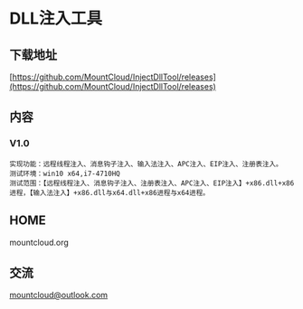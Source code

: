 # DLL注入工具

## 下载地址
[https://github.com/MountCloud/InjectDllTool/releases](https://github.com/MountCloud/InjectDllTool/releases)

## 内容

### V1.0
```
实现功能：远程线程注入、消息钩子注入、输入法注入、APC注入、EIP注入、注册表注入。
测试环境：win10 x64,i7-4710HQ
测试范围：【远程线程注入、消息钩子注入、注册表注入、APC注入、EIP注入】+x86.dll+x86进程，【输入法注入】+x86.dll与x64.dll+x86进程与x64进程。
```

## HOME
mountcloud.org

## 交流
mountcloud@outlook.com

